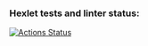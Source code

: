 ### Hexlet tests and linter status:
[![Actions Status](https://github.com/evg-c/java-project-78/workflows/hexlet-check/badge.svg)](https://github.com/evg-c/java-project-78/actions)